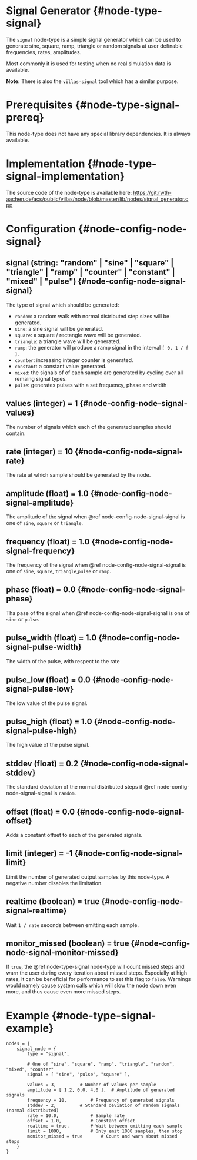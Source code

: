# Signal Generator {#node-type-signal}

The `signal` node-type is a simple signal generator which can be used to generate sine, square, ramp, triangle or random signals at user definable frequencies, rates, amplitudes.

Most commonly it is used for testing when no real simulation data is available.

**Note:** There is also the `villas-signal` tool which has a similar purpose.

# Prerequisites {#node-type-signal-prereq}

This node-type does not have any special library dependencies. It is always available.

# Implementation {#node-type-signal-implementation}

The source code of the node-type is available here:
https://git.rwth-aachen.de/acs/public/villas/node/blob/master/lib/nodes/signal_generator.cpp

# Configuration {#node-config-node-signal}

## signal (string: "random" | "sine" | "square" | "triangle" | "ramp" | "counter" | "constant" | "mixed" | "pulse") {#node-config-node-signal-signal}

The type of signal which should be generated:

- `random`: a random walk with normal distributed step sizes will be generated.
- `sine`: a sine signal will be generated.
- `square`: a square / rectangle wave will be generated.
- `triangle`: a triangle wave will be generated.
- `ramp`: the generator will produce a ramp signal in the interval `[ 0, 1 / f ]`.
- `counter`: increasing integer counter is generated.
- `constant`: a constant value generated.
- `mixed`: the signals of of each sample are generated by cycling over all remaing signal types.
- `pulse`: generates pulses with a set frequency, phase and width

## values (integer) = 1 {#node-config-node-signal-values}

The number of signals which each of the generated samples should contain.

## rate (integer) = 10 {#node-config-node-signal-rate}

The rate at which sample should be generated by the node.

## amplitude (float) = 1.0 {#node-config-node-signal-amplitude}

The amplitude of the signal when @ref node-config-node-signal-signal is one of `sine`, `square` or `triangle`.

## frequency (float) = 1.0 {#node-config-node-signal-frequency}

The frequency of the signal when @ref node-config-node-signal-signal is one of `sine`, `square`, `triangle`,`pulse` or `ramp`.

## phase (float) = 0.0 {#node-config-node-signal-phase}

Tha pase of the signal when @ref node-config-node-signal-signal is one of `sine` or `pulse`.

## pulse_width (float) = 1.0 {#node-config-node-signal-pulse-width}

The width of the pulse, with respect to the rate

## pulse_low (float) = 0.0 {#node-config-node-signal-pulse-low}

The low value of the pulse signal.

## pulse_high (float) = 1.0 {#node-config-node-signal-pulse-high}

The high value of the pulse signal.

## stddev (float) = 0.2 {#node-config-node-signal-stddev}

The standard deviation of the normal distributed steps if @ref node-config-node-signal-signal is `random`.

## offset (float) = 0.0 {#node-config-node-signal-offset}

Adds a constant offset to each of the generated signals.

## limit (integer) = -1 {#node-config-node-signal-limit}

Limit the number of generated output samples by this node-type.
A negative number disables the limitation.

## realtime (boolean) = true {#node-config-node-signal-realtime}

Wait `1 / rate` seconds between emitting each sample.

## monitor_missed (boolean) = true {#node-config-node-signal-monitor-missed}

If `true`, the @ref node-type-signal node-type will count missed steps and warn the user during every iteration about missed steps. Especially at high rates, it can be beneficial for performance to set this flag to `false`. Warnings would namely cause system calls which will slow the node down even more, and thus cause even more missed steps.

# Example {#node-type-signal-example}

``` url="external/node/etc/examples/nodes/signal.conf" title="node/etc/examples/nodes/signal.conf"
nodes = {
	signal_node = {
		type = "signal",

		# One of "sine", "square", "ramp", "triangle", "random", "mixed", "counter"
		signal = [ "sine", "pulse", "square" ],

		values = 3,			# Number of values per sample
		amplitude = [ 1.2, 0.0, 4.0 ],	# Amplitude of generated signals
		frequency = 10,			# Frequency of generated signals
		stddev = 2,			# Standard deviation of random signals (normal distributed)
		rate = 10.0,			# Sample rate
		offset = 1.0,			# Constant offset
		realtime = true,		# Wait between emitting each sample
		limit = 1000,			# Only emit 1000 samples, then stop
		monitor_missed = true		# Count and warn about missed steps
	}
}
```
